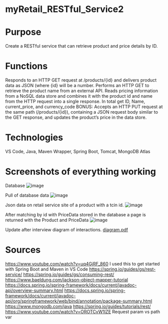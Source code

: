 # myRetail_RESTful_Service2

# Purpose
Create a RESTful service that can retrieve product and price details by ID. 
# Functions
Responds to an HTTP GET request at /products/{id} and delivers product data as JSON (where {id} will be a number.
Performs an HTTP GET to retrieve the product name from an external API. 
Reads pricing information from a NoSQL data store and combines it with the product id and name from the HTTP request into a single response. 
In total get ID, Name, current_price, and currency_code
BONUS: Accepts an HTTP PUT request at the same path (/products/{id}), containing a JSON request body similar to the GET response, and updates the product’s price in the data store. 

# Technologies
VS Code,
Java,
Maven Wrapper,
Spring Boot,
Tomcat,
MongoDB Atlas

# Screenshots of everything working

Database
![image](https://user-images.githubusercontent.com/33266684/124628783-6fd15980-de46-11eb-9c8f-00f6c8ac38c6.png)

Pull of database data
![image](https://user-images.githubusercontent.com/33266684/124632044-9775f100-de49-11eb-9c21-c3c6f7a9ae51.png)

Json data on retail service site of a product with a tcin id.
![image](https://user-images.githubusercontent.com/33266684/124629470-187fb900-de47-11eb-9f2c-9837f3a59529.png)

After matching by id with PriceData stored in the database a page is returned with the Product and PriceData
![image](https://user-images.githubusercontent.com/33266684/124630682-49acb900-de48-11eb-9f8e-2e146947e56b.png)

Update after interview diagram of interactions.
[diagram.pdf](https://github.com/ElkyLarenz/myRetail_RESTful_Service2/files/6779822/diagram.pdf)


# Sources
https://www.youtube.com/watch?v=uq4GjRF_860
I used this to get started with Spring Boot and Maven in VS Code
https://spring.io/guides/gs/rest-service/
https://spring.io/guides/gs/consuming-rest/
https://www.baeldung.com/jackson-object-mapper-tutorial
https://docs.spring.io/spring-framework/docs/current/javadoc-api/overview-summary.html
https://docs.spring.io/spring-framework/docs/current/javadoc-api/org/springframework/web/bind/annotation/package-summary.html
https://www.mongodb.com/java
https://spring.io/guides/tutorials/rest/
https://www.youtube.com/watch?v=OROTCvW1lZE
Request param vs path var
